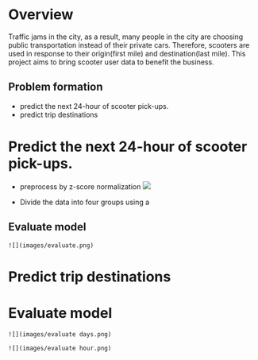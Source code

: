# Overview
Traffic jams in the city, as a result, many people in the city are choosing public transportation instead of their private cars. Therefore, scooters are used in response to their origin(first mile) and destination(last mile). This project aims to bring scooter user data to benefit the business.

## Problem formation
- predict the next 24-hour of scooter pick-ups.
- predict trip destinations


# Predict the next 24-hour of scooter pick-ups.
- preprocess by z-score normalization
    ![](images/zscore.png)

- Divide the data into four groups using a



## Evaluate model

    ![](images/evaluate.png)



# Predict trip destinations



# Evaluate model

    ![](images/evaluate days.png)

    ![](images/evaluate hour.png)